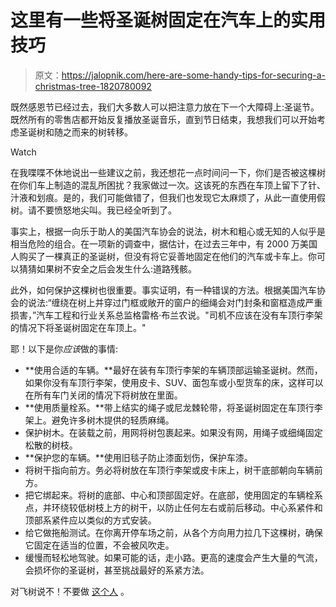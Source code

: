 # 这里有一些将圣诞树固定在汽车上的实用技巧

> 原文：<https://jalopnik.com/here-are-some-handy-tips-for-securing-a-christmas-tree-1820780092>

既然感恩节已经过去，我们大多数人可以把注意力放在下一个大障碍上:圣诞节。既然所有的零售店都开始反复播放圣诞音乐，直到节日结束，我想我们可以开始考虑圣诞树和随之而来的树转移。

Watch

在我喋喋不休地说出一些建议之前，我还想花一点时间问一下，你们是否被这棵树在你们车上制造的混乱所困扰？我家做过一次。这该死的东西在车顶上留下了针、汁液和划痕。是的，我们可能做错了，但我们也发现它太麻烦了，从此一直使用假树。请不要愤怒地尖叫。我已经全听到了。

事实上，根据一向乐于助人的美国汽车协会的说法，树木和粗心或无知的人似乎是相当危险的组合。在一项新的调查中，据估计，在过去三年中，有 2000 万美国人购买了一棵真正的圣诞树，但没有将它妥善地固定在他们的汽车或卡车上。你可以猜猜如果树不安全之后会发生什么:道路残骸。

此外，如何保护这棵树也很重要。事实证明，有一种错误的方法。根据美国汽车协会的说法:“缠绕在树上并穿过门框或敞开的窗户的细绳会对门封条和窗框造成严重损害，”汽车工程和行业关系总监格雷格·布兰农说。"司机不应该在没有车顶行李架的情况下将圣诞树固定在车顶上。"

耶！以下是你*应该*做的事情:

*   **使用合适的车辆。**最好在装有车顶行李架的车辆顶部运输圣诞树。然而，如果你没有车顶行李架，使用皮卡、SUV、面包车或小型货车的床，这样可以在所有车门关闭的情况下将树放在里面。
*   **使用质量栓系。**带上结实的绳子或尼龙棘轮带，将圣诞树固定在车顶行李架上。避免许多树木提供的轻质麻绳。
*   保护树木。在装载之前，用网将树包裹起来。如果没有网，用绳子或细绳固定松散的树枝。
*   **保护您的车辆。**使用旧毯子防止漆面划伤，保护车漆。
*   将树干指向前方。务必将树放在车顶行李架或皮卡床上，树干底部朝向车辆前方。
*   把它绑起来。将树的底部、中心和顶部固定好。在底部，使用固定的车辆栓系点，并环绕较低树枝上方的树干，以防止任何左右或前后移动。中心系紧件和顶部系紧件应以类似的方式安装。
*   给它做拖船测试。在你离开停车场之前，从各个方向用力拉几下这棵树，确保它固定在适当的位置，不会被风吹走。
*   缓慢而轻松地驾驶。如果可能的话，走小路。更高的速度会产生大量的气流，会损坏你的圣诞树，甚至挑战最好的系紧方法。

对飞树说不！不要做 [这个人](http://www.masslive.com/news/index.ssf/2017/11/heres_one_way_to_get_on_police.html#incart_m-rpt-2) 。